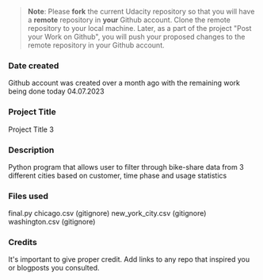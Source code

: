 >**Note**: Please **fork** the current Udacity repository so that you will have a **remote** repository in **your** Github account. Clone the remote repository to your local machine. Later, as a part of the project "Post your Work on Github", you will push your proposed changes to the remote repository in your Github account.

### Date created
Github account was created over a month ago with the remaining work being done today 04.07.2023 

### Project Title
Project Title 3

### Description
Python program that allows user to filter through bike-share data from 3 different cities based on customer, time phase and usage statistics

### Files used
final.py
chicago.csv (gitignore)
new_york_city.csv (gitignore)
washington.csv (gitignore)

### Credits
It's important to give proper credit. Add links to any repo that inspired you or blogposts you consulted.

